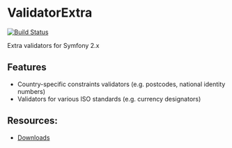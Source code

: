 # ValidatorExtra

[![Build Status](https://secure.travis-ci.org/medzin/ValidatorExtra.png)](http://travis-ci.org/medzin/ValidatorExtra)

Extra validators for Symfony 2.x

## Features
* Country-specific constraints validators (e.g. postcodes, national identity numbers)
* Validators for various ISO standards (e.g. currency designators)

## Resources:
* [Downloads](https://github.com/medzin/ValidatorExtra/downloads)